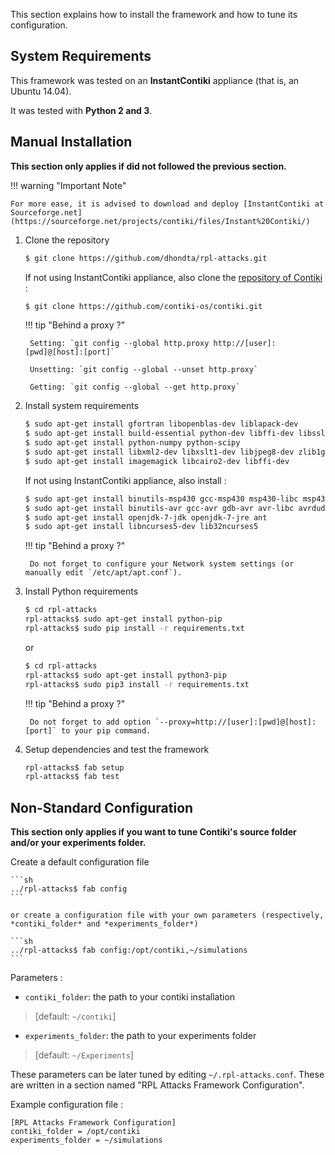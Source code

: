 This section explains how to install the framework and how to tune its configuration.

## System Requirements

This framework was tested on an **InstantContiki** appliance (that is, an Ubuntu 14.04).

It was tested with **Python 2 and 3**.


## Manual Installation

**This section only applies if did not followed the previous section.**

!!! warning "Important Note"

    For more ease, it is advised to download and deploy [InstantContiki at Sourceforge.net](https://sourceforge.net/projects/contiki/files/Instant%20Contiki/)

1. Clone the repository

    ```sh
    $ git clone https://github.com/dhondta/rpl-attacks.git
    ```
     
    If not using InstantContiki appliance, also clone the [repository of Contiki](https://github.com/contiki-os/contiki) :

    ```sh
    $ git clone https://github.com/contiki-os/contiki.git
    ```
     
    !!! tip "Behind a proxy ?"
        
        Setting: `git config --global http.proxy http://[user]:[pwd]@[host]:[port]`
        
        Unsetting: `git config --global --unset http.proxy`
        
        Getting: `git config --global --get http.proxy`

2. Install system requirements

    ```sh
    $ sudo apt-get install gfortran libopenblas-dev liblapack-dev
    $ sudo apt-get install build-essential python-dev libffi-dev libssl-dev
    $ sudo apt-get install python-numpy python-scipy
    $ sudo apt-get install libxml2-dev libxslt1-dev libjpeg8-dev zlib1g-dev
    $ sudo apt-get install imagemagick libcairo2-dev libffi-dev
    ```
     
    If not using InstantContiki appliance, also install :

    ```sh
    $ sudo apt-get install binutils-msp430 gcc-msp430 msp430-libc msp430mcu mspdebug
    $ sudo apt-get install binutils-avr gcc-avr gdb-avr avr-libc avrdude
    $ sudo apt-get install openjdk-7-jdk openjdk-7-jre ant
    $ sudo apt-get install libncurses5-dev lib32ncurses5
    ```

    !!! tip "Behind a proxy ?"

        Do not forget to configure your Network system settings (or manually edit `/etc/apt/apt.conf`).

3. Install Python requirements

    ```sh
    $ cd rpl-attacks
    rpl-attacks$ sudo apt-get install python-pip
    rpl-attacks$ sudo pip install -r requirements.txt
    ```

    or

    ```sh
    $ cd rpl-attacks
    rpl-attacks$ sudo apt-get install python3-pip
    rpl-attacks$ sudo pip3 install -r requirements.txt
    ```

    !!! tip "Behind a proxy ?"

        Do not forget to add option `--proxy=http://[user]:[pwd]@[host]:[port]` to your pip command.
     
4. Setup dependencies and test the framework

    ```sh
    rpl-attacks$ fab setup
    rpl-attacks$ fab test
    ```

## Non-Standard Configuration

**This section only applies if you want to tune Contiki's source folder and/or your experiments folder.**

Create a default configuration file

    ```sh
    ../rpl-attacks$ fab config
    ```

    or create a configuration file with your own parameters (respectively, *contiki_folder* and *experiments_folder*)

    ```sh
    ../rpl-attacks$ fab config:/opt/contiki,~/simulations
    ```

Parameters :

- `contiki_folder`: the path to your contiki installation

>  [default: `~/contiki`]

- `experiments_folder`: the path to your experiments folder

>  [default: `~/Experiments`]

These parameters can be later tuned by editing ``~/.rpl-attacks.conf``. These are written in a section named "RPL Attacks Framework Configuration".

Example configuration file :

```
[RPL Attacks Framework Configuration]
contiki_folder = /opt/contiki
experiments_folder = ~/simulations
```
